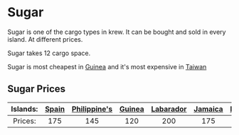 
# Sugar

Sugar is one of the cargo types in krew. It can be bought and sold in every island. At different prices.

Sugar takes 12 cargo space.

Sugar is most cheapest in [Guinea](/islands/guinea.md) and it's most expensive in [Taiwan](/islands/taiwan.md)

## Sugar Prices
|Islands:|[Spain](/islands/spain.md)|[Philippine's](/islands/spain.md)|[Guinea](/islands/guinea.md)|[Labarador](/islands/labrador.md)|[Jamaica](/islands/jamaica.md)|[Malaysia](/islands/malaysia.md)|[Cuba](/islands/cuba.md)|[Barbados](/islands/barbados.md)|[Brazil](/islands/brazil.md)|[Taiwan](/islands/taiwan.md)|
|:-:|:-:|:-:|:-:|:-:|:-:|:-:|:-:|:-:|:-:|:-:|
|Prices:|175|145|120|200|175|100|250|150|200|300|